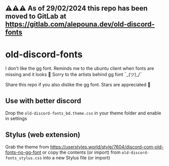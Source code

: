 ## ⚠️⚠️⚠️ As of 29/02/2024 this repo has been moved to GitLab at https://gitlab.com/alepouna.dev/old-discord-fonts

# old-discord-fonts

I don't like the gg font. Reminds me to the ubuntu client when fonts are missing and it looks 💩
Sorry to the artists behind gg font ¯\_(ツ)_/¯

Share this repo if you also dislike the gg font. Stars are appreciated 🌟

## Use with better discord 

Drop the `old-discord-fonts_bd.theme.css` in your theme folder and enable in settings

## Stylus (web extension)

Grab the theme from https://userstyles.world/style/7604/discord-com-old-fonts-no-gg-font or copy the contents (or import) from `old-discord-fonts_stylus.css` into a new Stylus file (or import) 
